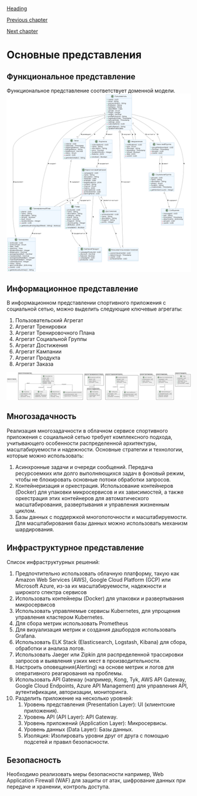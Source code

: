 [Heading](../heading.md)

[Previous chapter](13-basic-architecture.md)

[Next chapter](15-risk-analysis.md)


# Основные представления

## Функциональное представление

Функциональное представление соответствует доменной модели.
![](схемы/ФА.png)
## Информационное представление

В информационном представлении спортивного приложения с социальной сетью, можно выделить следующие ключевые агрегаты:
1.  Пользовательский Агрегат 
1. Агрегат Тренировки
1. Агрегат Тренировочного Плана
1. Агрегат Социальной Группы
1. Агрегат Достижения
1. Агрегат Кампании
1. Агрегат Продукта
1. Агрегат Заказа

![](схемы/ИА.png)

## Многозадачность

Реализация многозадачности в облачном сервисе спортивного приложения с социальной сетью требует комплексного подхода, учитывающего особенности распределенной архитектуры, масштабируемости и надежности.
Основные стратегии и технологии, которые можно использовать:
1. Асинхронные задачи и очереди сообщений. Передача ресурсоемких или долго выполняющихся задач в фоновый режим, чтобы не блокировать основные потоки обработки запросов.
1. Контейнеризация и оркестрация. Использование контейнеров (Docker) для упаковки микросервисов и их зависимостей, а также оркестрация этих контейнеров для автоматического масштабирования, развертывания и управления жизненным циклом.
1. Базы данных с поддержкой многопоточности и масштабируемости. Для масштабирования базы данных можно использовать механизм шардирования.

## Инфраструктурное представление

Список инфраструктурных решений:
1. Предпочтительно использовать облачную платформу, такую как Amazon Web Services (AWS), Google Cloud Platform (GCP) или Microsoft Azure, из-за их масштабируемости, надежности и широкого спектра сервисов
1. Использовать контейнеры (Docker) для упаковки и развертывания микросервисов
1. Использовать управляемые сервисы Kubernetes, для упрощения управления кластером Kubernetes.
1. Для сбора метрик использовать Prometheus
1. Для визуализация метрик и создания дашбордов использовать Grafana.
1. Использовать ELK Stack (Elasticsearch, Logstash, Kibana) для сбора, обработки и анализа логов.
1. Использовать Jaeger или Zipkin для распределенной трассировки запросов и выявления узких мест в производительности.
1. Настроить оповещения(Alerting) на основе метрик и логов для оперативного реагирования на проблемы.
1. Использовать API Gateway (например, Kong, Tyk, AWS API Gateway, Google Cloud Endpoints, Azure API Management) для управления API, аутентификации, авторизации, мониторинга.
1. Разделить приложение на несколько уровней:
   1. Уровень представления (Presentation Layer): UI (клиентские приложения).
   1. Уровень API (API Layer): API Gateway.
   1. Уровень приложений (Application Layer): Микросервисы.
   1. Уровень данных (Data Layer): Базы данных.
   1. Изоляция: Изолировать уровни друг от друга с помощью подсетей и правил безопасности.
 
## Безопасность
Необходимо реализовать меры безопасности например, Web Application Firewall (WAF) для защиты от атак, шифрование данных при передаче и хранении, контроль доступа.

